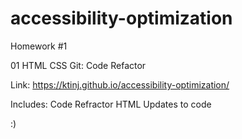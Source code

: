 # accessibility-optimization
Homework #1

 01 HTML CSS Git: Code Refactor

Link: https://ktinj.github.io/accessibility-optimization/

Includes: 
Code Refractor HTML
Updates to code

:)